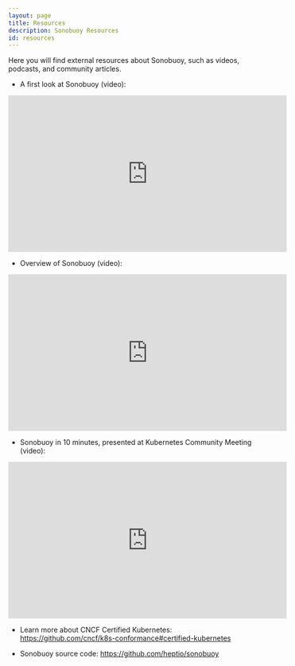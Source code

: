 ```yaml
---
layout: page
title: Resources
description: Sonobuoy Resources
id: resources
---
```

Here you will find external resources about Sonobuoy, such as videos, podcasts, and community articles.

* A first look at Sonobuoy (video): 

<iframe width="560" height="315" src="https://www.youtube.com/embed/1e6SAZfkqUk" frameborder="0" allow="accelerometer; autoplay; encrypted-media; gyroscope; picture-in-picture" allowfullscreen></iframe>

* Overview of Sonobuoy (video): 

<iframe width="560" height="315" src="https://www.youtube.com/embed/k-P4hXdruRs?start=568" frameborder="0" allow="accelerometer; autoplay; encrypted-media; gyroscope; picture-in-picture" allowfullscreen></iframe>

* Sonobuoy in 10 minutes, presented at Kubernetes Community Meeting (video): 

<iframe width="560" height="315" src="https://www.youtube.com/embed/Aqp6Rk1J5Jw?start=222" frameborder="0" allow="accelerometer; autoplay; encrypted-media; gyroscope; picture-in-picture" allowfullscreen></iframe>

* Learn more about CNCF Certified Kubernetes: <https://github.com/cncf/k8s-conformance#certified-kubernetes>

* Sonobuoy source code: <https://github.com/heptio/sonobuoy>
